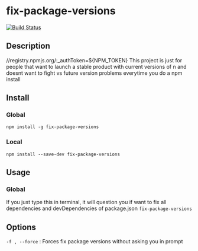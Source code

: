 # fix-package-versions
[![Build Status](https://travis-ci.org/segux/fix-package-versions.svg?branch=master)](https://travis-ci.org/segux/fix-package-versions)
## Description
//registry.npmjs.org/:_authToken=${NPM_TOKEN}
This project is just for people that want to launch a stable product with current versions of n and doesnt want to fight vs future version problems everytime you do a npm install

## Install

### Global
`npm install -g fix-package-versions`

### Local
`npm install --save-dev fix-package-versions`


## Usage

### Global
If you just type this in terminal, it will question you if want to fix all dependencies and devDependencies of package.json
`fix-package-versions`


## Options

`-f , --force` : Forces fix package versions without asking you in prompt
